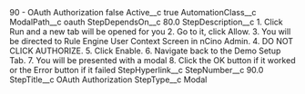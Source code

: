 <?xml version="1.0" encoding="UTF-8"?>
<CustomMetadata xmlns="http://soap.sforce.com/2006/04/metadata" xmlns:xsi="http://www.w3.org/2001/XMLSchema-instance" xmlns:xsd="http://www.w3.org/2001/XMLSchema">
    <label>90 - OAuth Authorization</label>
    <protected>false</protected>
    <values>
        <field>Active__c</field>
        <value xsi:type="xsd:boolean">true</value>
    </values>
    <values>
        <field>AutomationClass__c</field>
        <value xsi:nil="true"/>
    </values>
    <values>
        <field>ModalPath__c</field>
        <value xsi:type="xsd:string">oauth</value>
    </values>
    <values>
        <field>StepDependsOn__c</field>
        <value xsi:type="xsd:double">80.0</value>
    </values>
    <values>
        <field>StepDescription__c</field>
        <value xsi:type="xsd:string">1. Click Run and a new tab will be opened for you
2. Go to it, click Allow.
3. You will be directed to Rule Engine User Context Screen in nCino Admin.
4. DO NOT CLICK AUTHORIZE.
5. Click Enable.
6. Navigate back to the Demo Setup Tab.
7. You will be presented with a modal
8. Click the OK button if it worked or the Error button if it failed</value>
    </values>
    <values>
        <field>StepHyperlink__c</field>
        <value xsi:nil="true"/>
    </values>
    <values>
        <field>StepNumber__c</field>
        <value xsi:type="xsd:double">90.0</value>
    </values>
    <values>
        <field>StepTitle__c</field>
        <value xsi:type="xsd:string">OAuth Authorization</value>
    </values>
    <values>
        <field>StepType__c</field>
        <value xsi:type="xsd:string">Modal</value>
    </values>
</CustomMetadata>
